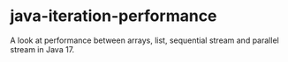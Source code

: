 # java-iteration-performance
A look at performance between arrays, list, sequential stream and parallel stream in Java 17.

